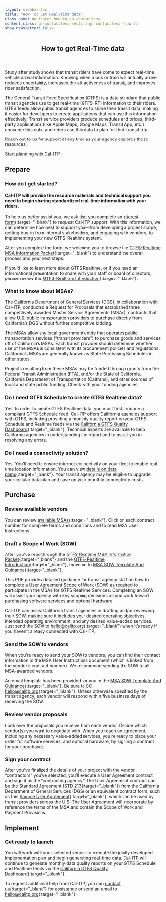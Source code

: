 ```yaml
---
layout: sidebar-toc
title: "How To: Get Real-Time data"
class_name: no-footer how-to-go-contactless
content_class: go-contactless-section go-contactless--how-to
show_newsletter: false
---
```


<section class="go-contactless-section bg-dark-blue">
  <div class="row justify-content-center">
    <div class="col-md-8">
      <header>
        <h1 class="page-header text-white">How to get Real-Time data</h1>
      </header>
      <p class="text-white">
        Study after study shows that transit riders have come to expect real-time vehicle arrival information. Knowing when a bus or train will actually arrive reduces uncertainty, increases the attractiveness of transit, and improves rider satisfaction. 
      </p>
      <p class="text-white">The General Transit Feed Specification (GTFS) is a data standard that public transit agencies use to get real-time (GTFS-RT) information to their riders. GTFS feeds allow public transit agencies to share their transit data, making it easier for developers to create applications that can use this information effectively. Transit service providers produce schedules and prices, third-party applications (like Apple Maps, Google Maps, Transit App, etc.) consume this data, and riders use this data to plan for their transit trip.</p>
      <p class="text-white">Reach out to us for support at any time as your agency explores these resources.</p>
      <div class="mx-auto text-center pt-4">
        <a class="btn btn-dark-blue-inverted" href="mailto:hello@calitp.org">Start planning with Cal-ITP</a>
      </div>
    </div>
  </div>
</section>

<!-- END_PREFACE -->

## Prepare

### How do I get started?

#### Cal-ITP will provide the resource materials and technical support you need to begin sharing standardized real-time information with your riders.

To help us better assist you, we ask that you complete an [interest form](/contact){:target="\_blank"} to request Cal-ITP support. With this information, we can determine how best to support you—from developing a project scope, getting buy-in from internal stakeholders, and engaging with vendors, to implementing your new GTFS-Realtime system.

After you complete the form, we welcome you to browse the [GTFS-Realtime MSA Information Packet](https://docs.google.com/presentation/d/1NmuAUXon3jc4XajnEI7sKTOVSdeZifKQ/edit#slide=id.p1){:target="\_blank"} to understand the overall process and your next steps.

If you’d like to learn more about GTFS Realtime, or if you need an informational presentation to share with your staff or board of directors, please review this [GTFS-Realtime Introduction](/intro-gtfs-rt){:target="\_blank"}.

### What to know about MSAs?

The California Department of General Services (DGS), in collaboration with Cal-ITP, conducted a Request for Proposals that established three competitively awarded Master Service Agreements (MSAs), contracts that allow U.S. public transportation providers to purchase directly from California’s DGS without further competitive bidding.

The MSAs allow any local government entity that operates public transportation services (“transit providers”) to purchase goods and services off of California’s MSAs. Each transit provider should determine whether use of the MSAs is consistent with its procurement policies and regulations. California’s MSAs are generally known as State Purchasing Schedules in other states.

Projects resulting from these MSAs may be funded through grants from the Federal Transit Administration (FTA), and/or the State of California, California Department of Transportation (Caltrans), and other sources of local and state public funding. Check with your funding agencies.

### Do I need GTFS Schedule to create GTFS Realtime data?

Yes. In order to create GTFS Realtime data, you must first produce a compliant GTFS Schedule feed. Cal-ITP offers California agencies support with GTFS, including providing a monthly quality report on your GTFS Schedule and Realtime feeds via the [California GTFS Quality Dashboard](https://reports.calitp.org/){:target="\_blank"}. Technical experts are available to help California agencies in understanding the report and to assist you in resolving any errors.

### Do I need a connectivity solution?

Yes. You’ll need to ensure internet connectivity on your fleet to enable real-time location information. You can view [details on data plans](/how-to/get-connected){:target="\_blank"}. Your transit agency may be eligible to upgrade your cellular data plan and save on your monthly connectivity costs.

## Purchase

### Review available vendors

You can review [available MSAs](/contracts/view?contracts-filter-product=GTFS-Realtime){:target="\_blank"}. Click on each contract number for complete terms and conditions and to read MSA User Instructions.

### Draft a Scope of Work (SOW)

After you’ve read through the [GTFS Realtime MSA Information Packet](https://docs.google.com/presentation/d/1NmuAUXon3jc4XajnEI7sKTOVSdeZifKQ/edit#slide=id.p1){:target="\_blank"} and the [GTFS-Realtime Introduction](/intro-gtfs-rt){:target="\_blank"}, move on to [MSA SOW Template And Guidance](https://resources.calitp.org/mobility-marketplace/MSA-SOW-Template-and-Guidance.pdf){:target="\_blank"}.

This PDF provides detailed guidance for transit agency staff on how to complete a User Agreement Scope of Work (SOW) as required to participate in the MSAs for GTFS Realtime Services. Completing an SOW will assist your agency with key scoping decisions as you work toward purchasing software services and optional hardware.

Cal-ITP can assist California transit agencies in drafting and/or reviewing their SOW, making sure it includes your desired operating objectives, intended operating environment, and any desired value-added services. Just send the SOW to [hello@calitp.org](mailto:hello@calitp.org){:target="\_blank"} when it’s ready if you haven’t already connected with Cal-ITP.

### Send the SOW to vendors

When you’re ready to send your SOW to vendors, you can find their contact information in the MSA User Instructions document (which is linked from the vendor’s contract number). We recommend sending the SOW to all MSA-awarded vendors.

An email template has been provided for you in the [MSA SOW Template And Guidance](https://resources.calitp.org/mobility-marketplace/MSA-SOW-Template-and-Guidance.pdf){:target="\_blank"}. Be sure to CC [hello@calitp.org](mailto:hello@calitp.org){:target="\_blank"}. Unless otherwise specified by the transit agency, each vendor will respond within five business days of receiving the SOW.

### Review vendor proposals

Look over the proposals you receive from each vendor. Decide which vendor(s) you want to negotiate with. When you reach an agreement, including any necessary value-added services, you’re ready to place your order for software services, and optional hardware, by signing a contract for your purchases.

### Sign your contract

After you’ve finalized the details of your project with the vendor “contractors” you’ve selected, you’ll execute a User Agreement contract and sign it as the “contracting agency.” The User Agreement contract can be the Standard Agreement ([STD 213](https://www.dgs.ca.gov/ols/Forms?search=213&topicCategoryFilters=&audienceCategoryFilters=9048d318e266493abfd2361dc40d1f45&sort=relevance&activeFilters=audience%7C&page=1){:target="\_blank"}) from the California Department of General Services (DGS) or an equivalent contract form, such as this [Sample User Agreement](https://resources.calitp.org/mobility-marketplace/User-Agreement-Contract-Form_MSA%205-21-70-28.docx){:target="\_blank"}, which can be used by transit providers across the U.S. The User Agreement will incorporate by reference the terms of the MSA and contain the Scope of Work and Payment Provisions.

## Implement

### Get ready to launch

You will work with your selected vendor to execute the jointly developed implementation plan and begin generating real-time data. Cal-ITP will continue to generate monthly data quality reports on your GTFS Schedule and Realtime feeds via the [California GTFS Quality Dashboard](https://reports.calitp.org/){:target="\_blank"}.

To request additional help from Cal-ITP, you can [contact us](/contact){:target="\_blank"} for assistance or send an email to [hello@calitp.org](mailto:hello@calitp.org){:target="\_blank"}.
